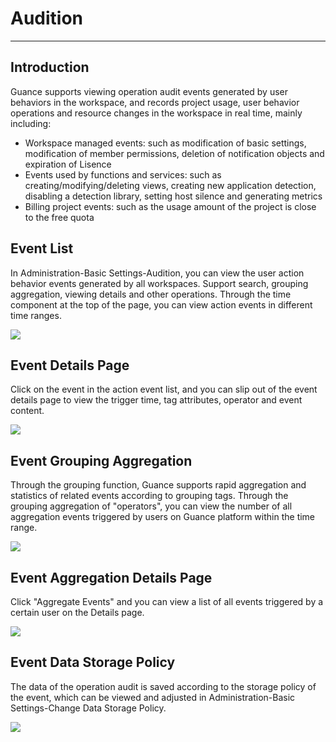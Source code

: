# Audition
---


## Introduction

Guance supports viewing operation audit events generated by user behaviors in the workspace, and records project usage, user behavior operations and resource changes in the workspace in real time, mainly including:

- Workspace managed events: such as modification of basic settings, modification of member permissions, deletion of notification objects and expiration of Lisence
- Events used by functions and services: such as creating/modifying/deleting views, creating new application detection, disabling a detection library, setting host silence and generating metrics
- Billing project events: such as the usage amount of the project is close to the free quota


## Event List

In Administration-Basic Settings-Audition, you can view the user action behavior events generated by all workspaces. Support search, grouping aggregation, viewing details and other operations. Through the time component at the top of the page, you can view action events in different time ranges.

![](img/12_audit_01.png)


## Event Details Page

Click on the event in the action event list, and you can slip out of the event details page to view the trigger time, tag attributes, operator and event content.

![](img/12_audit_02.png)


## Event Grouping Aggregation

Through the grouping function, Guance supports rapid aggregation and statistics of related events according to grouping tags. Through the grouping aggregation of "operators", you can view the number of all aggregation events triggered by users on Guance platform within the time range.

![](img/12_audit_03.png)


## Event Aggregation Details Page

Click "Aggregate Events" and you can view a list of all events triggered by a certain user on the Details page.

![](img/12_audit_04.png)

## Event Data Storage Policy

The data of the operation audit is saved according to the storage policy of the event, which can be viewed and adjusted in Administration-Basic Settings-Change Data Storage Policy.

![](img/2.audit_1.png)



